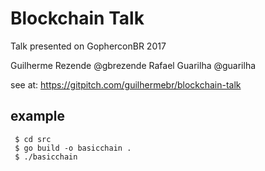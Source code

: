 # Blockchain Talk

Talk presented on GopherconBR 2017

Guilherme Rezende @gbrezende
Rafael Guarilha @guarilha

see at: https://gitpitch.com/guilhermebr/blockchain-talk

## example

```
 $ cd src
 $ go build -o basicchain .
 $ ./basicchain
 ```
